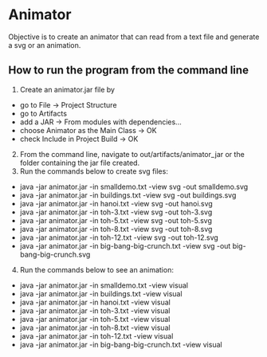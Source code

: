 # Animator

Objective is to create an animator that can read from a text file and generate a svg or an animation.

## How to run the program from the command line
1. Create an animator.jar file by
- go to File -> Project Structure
- go to Artifacts
- add a JAR -> From modules with dependencies...
- choose Animator as the Main Class -> OK
- check Include in Project Build -> OK
2. From the command line, navigate to out/artifacts/animator_jar or the folder containing the jar file created.
3. Run the commands below to create svg files:
- java -jar animator.jar -in smalldemo.txt -view svg -out smalldemo.svg
- java -jar animator.jar -in buildings.txt -view svg -out buildings.svg
- java -jar animator.jar -in hanoi.txt -view svg -out hanoi.svg
- java -jar animator.jar -in toh-3.txt -view svg -out toh-3.svg
- java -jar animator.jar -in toh-5.txt -view svg -out toh-5.svg
- java -jar animator.jar -in toh-8.txt -view svg -out toh-8.svg
- java -jar animator.jar -in toh-12.txt -view svg -out toh-12.svg
- java -jar animator.jar -in big-bang-big-crunch.txt -view svg -out big-bang-big-crunch.svg
4. Run the commands below to see an animation:
- java -jar animator.jar -in smalldemo.txt -view visual
- java -jar animator.jar -in buildings.txt -view visual
- java -jar animator.jar -in hanoi.txt -view visual
- java -jar animator.jar -in toh-3.txt -view visual
- java -jar animator.jar -in toh-5.txt -view visual
- java -jar animator.jar -in toh-8.txt -view visual
- java -jar animator.jar -in toh-12.txt -view visual
- java -jar animator.jar -in big-bang-big-crunch.txt -view visual